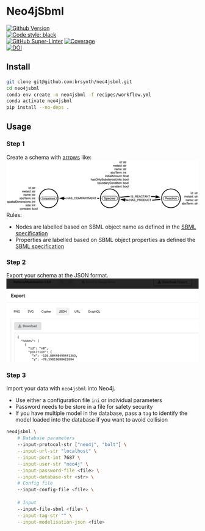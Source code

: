 # Neo4jSbml

[![Github Version](https://img.shields.io/github/v/release/brsynth/neo4jsbml?display_name=tag&sort=semver)](version)  
[![Code style: black](https://img.shields.io/badge/code%20style-black-000000.svg)](https://github.com/psf/black)  
[![GitHub Super-Linter](https://github.com/brsynth/brsynth/workflows/Tests/badge.svg)](https://github.com/marketplace/actions/super-linter) [![Coverage](https://img.shields.io/coveralls/github/brsynth/neo4jsbml)](coveralls)  
[![DOI](https://zenodo.org/badge/585859244.svg)](https://zenodo.org/badge/latestdoi/585859244)  

## Install

```sh
git clone git@github.com:brsynth/neo4jsbml.git
cd neo4jsbml
conda env create -n neo4jsbml -f recipes/workflow.yml
conda activate neo4jsbml
pip install --no-deps .
```

## Usage

### Step 1

Create a schema with [arrows](https://arrows.app) like:  
![schema](docs/_static/PathwayModelisation-1.0.0.arrows.png "Schema SBML")  
Rules:
* Nodes are labelled based on SBML object name as defined in the [SBML specification](https://sbml.org)
* Properties are labelled based on SBML object properties as defined the [SBML specification](https://sbml.org)

### Step 2

Export your schema at the JSON format.  
![schema](docs/_static/arrows.dwl.png "Download JSON")

### Step 3

Import your data with `neo4jsbml` into Neo4j.  
* Use either a configuration file `ini` or individual parameters
* Password needs to be store in a file for safety security
* If you have multiple model in the database, pass a `tag` to identify the model loaded into the database if you want to avoid collision

```sh
neo4jsbml \
    # Database parameters
    --input-protocol-str ["neo4j", "bolt"] \
    --input-url-str "localhost" \
    --input-port-int 7687 \
    --input-user-str "neo4j" \
    --input-password-file <file> \
    --input-database-str <str> \
    # Config file
    --input-config-file <file> \

    # Input
    --input-file-sbml <file> \
    --input-tag-str "" \
    --input-modelisation-json <file>
```
